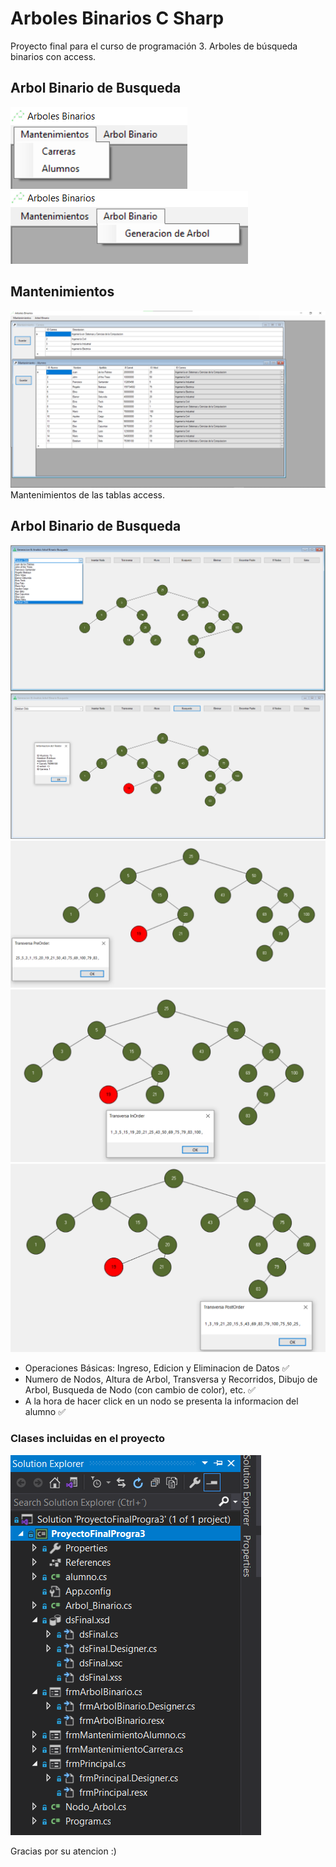 # Arboles Binarios C Sharp

Proyecto final para el curso de programación 3. Arboles de búsqueda binarios con access.

## Arbol Binario de Busqueda
![Menu1 Image](ProyectoFinalProgra3/images/MenuPrograma.png)
![Menu2 Image](ProyectoFinalProgra3/images/MenuPrograma2.png)

## Mantenimientos
![Mantenimientos Image](ProyectoFinalProgra3/images/MantenimientosPrograma.png)
Mantenimientos de las tablas access.

## Arbol Binario de Busqueda
![ABB1 Image](ProyectoFinalProgra3/images/IngresarArbolBinario.png)
![ABB2 Image](ProyectoFinalProgra3/images/BusquedaArbol.png)
![ABB3 Image](ProyectoFinalProgra3/images/TransversaPreOrder.png)
![ABB4 Image](ProyectoFinalProgra3/images/TransversaInOrder.png)
![ABB5 Image](ProyectoFinalProgra3/images/TransversaPostOrder.png)
- Operaciones Básicas: Ingreso, Edicion y Eliminacion de Datos ✅
- Numero de Nodos, Altura de Arbol, Transversa y Recorridos, Dibujo de Arbol, Busqueda de Nodo (con cambio de color), etc. ✅
- A la hora de hacer click en un nodo se presenta la informacion del alumno ✅

### Clases incluidas en el proyecto
![Clases Image](ProyectoFinalProgra3/images/ClasesPrograma.png)

Gracias por su atencion :)
